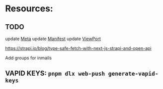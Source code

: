 # Resources:

## TODO

update [Meta](packages\snippets\src\meta.ts)
update [Manifest](packages\snippets\src\manifest.ts)
update [ViewPort](packages\snippets\src\viewport.ts)

https://strapi.io/blog/type-safe-fetch-with-next-js-strapi-and-open-api

Add groups for inmails

## VAPID KEYS: `pnpm dlx web-push generate-vapid-keys`
